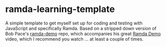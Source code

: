 # ramda-learning-template

A simple template to get myself set up for coding and testing with JavaScript and specifically Ramda. 
Based on a stripped down version of Bob Pace's [ramda-demo](https://github.com/bobpace/ramda-demo) repo, which
accompanies his great [Ramda Demo](https://www.youtube.com/watch?v=digajAH_5IU) video, which I recommend you
watch ... at least a couple of times.

